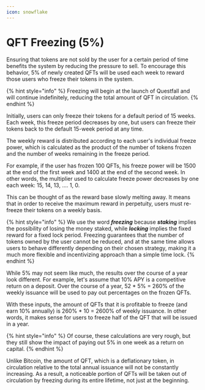 ```yaml
---
icon: snowflake
---
```


# QFT Freezing (5%)

Ensuring that tokens are not sold by the user for a certain period of time benefits the system by reducing the pressure to sell. To encourage this behavior, 5% of newly created QFTs will be used each week to reward those users who freeze their tokens in the system.

{% hint style="info" %}
Freezing will begin at the launch of Questfall and will continue indefinitely, reducing the total amount of QFT in circulation.
{% endhint %}

Initially, users can only freeze their tokens for a default period of 15 weeks. Each week, this freeze period decreases by one, but users can freeze their tokens back to the default 15-week period at any time.&#x20;

The weekly reward is distributed according to each user's individual freeze power, which is calculated as the product of the number of tokens frozen and the number of weeks remaining in the freeze period.

For example, if the user has frozen 100 QFTs, his freeze power will be 1500 at the end of the first week and 1400 at the end of the second week. In other words, the multiplier used to calculate freeze power decreases by one each week: 15, 14, 13, .... 1, 0.&#x20;

This can be thought of as the reward base slowly melting away. It means that in order to receive the maximum reward in perpetuity, users must re-freeze their tokens on a weekly basis.

{% hint style="info" %}
We use the word _**freezing**_ because _**staking**_ implies the possibility of losing the money staked, while _**locking**_ implies the fixed reward for a fixed lock period. Freezing guarantees that the number of tokens owned by the user cannot be reduced, and at the same time allows users to behave differently depending on their chosen strategy, making it a much more flexible and incentivizing approach than a simple time lock.
{% endhint %}

While 5% may not seem like much, the results over the course of a year look different. For example, let's assume that 10% APY is a competitive return on a deposit. Over the course of a year, 52 \* 5% = 260% of the weekly issuance will be used to pay out percentages on the frozen QFTs.

With these inputs, the amount of QFTs that it is profitable to freeze (and earn 10% annually) is 260% \* 10 = 2600% of weekly issuance. In other words, it makes sense for users to freeze half of the QFT that will be issued in a year.

{% hint style="info" %}
Of course, these calculations are very rough, but they still show the impact of paying out 5% in one week as a return on capital.
{% endhint %}

Unlike Bitcoin, the amount of QFT, which is a deflationary token, in circulation relative to the total annual issuance will not be constantly increasing. As a result, a noticeable portion of QFTs will be taken out of circulation by freezing during its entire lifetime, not just at the beginning.

